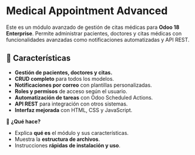 # Medical Appointment Advanced

Este es un módulo avanzado de gestión de citas médicas para **Odoo 18 Enterprise**. Permite administrar pacientes, doctores y citas médicas con funcionalidades avanzadas como notificaciones automatizadas y API REST.

## 🚀 Características  
- **Gestión de pacientes, doctores y citas.**  
- **CRUD completo** para todos los modelos.  
- **Notificaciones por correo** con plantillas personalizadas.  
- **Roles y permisos** de acceso según el usuario.  
- **Automatización de tareas** con Odoo Scheduled Actions.  
- **API REST** para integración con otros sistemas.  
- **Interfaz mejorada** con HTML, CSS y JavaScript.


🔹 **¿Qué hace?**  
- Explica **qué es** el módulo y sus características.  
- Muestra la **estructura de archivos**.  
- Instrucciones **rápidas de instalación y uso**. 
